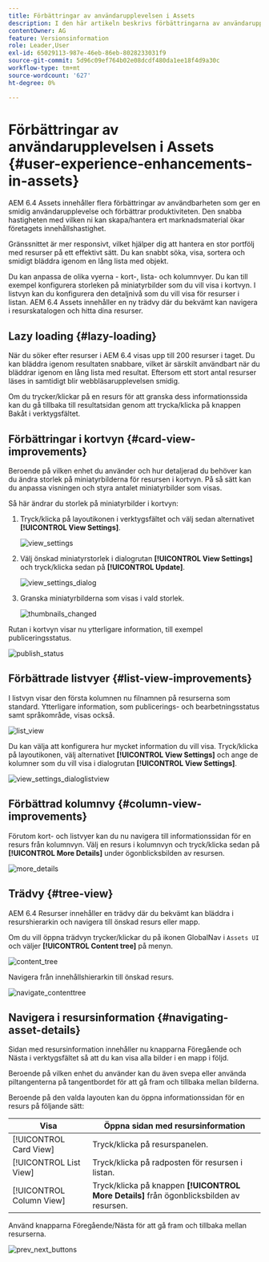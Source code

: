 ```yaml
---
title: Förbättringar av användarupplevelsen i Assets
description: I den här artikeln beskrivs förbättringarna av användarupplevelsen i AEM 6.4 Assets.
contentOwner: AG
feature: Versionsinformation
role: Leader,User
exl-id: 65029113-987e-46eb-86eb-8028233031f9
source-git-commit: 5d96c09ef764b02e08dcdf480da1ee18f4d9a30c
workflow-type: tm+mt
source-wordcount: '627'
ht-degree: 0%

---
```


# Förbättringar av användarupplevelsen i Assets {#user-experience-enhancements-in-assets}

AEM 6.4 Assets innehåller flera förbättringar av användbarheten som ger en smidig användarupplevelse och förbättrar produktiviteten. Den snabba hastigheten med vilken ni kan skapa/hantera ert marknadsmaterial ökar företagets innehållshastighet.

Gränssnittet är mer responsivt, vilket hjälper dig att hantera en stor portfölj med resurser på ett effektivt sätt. Du kan snabbt söka, visa, sortera och smidigt bläddra igenom en lång lista med objekt.

Du kan anpassa de olika vyerna - kort-, lista- och kolumnvyer. Du kan till exempel konfigurera storleken på miniatyrbilder som du vill visa i kortvyn. I listvyn kan du konfigurera den detaljnivå som du vill visa för resurser i listan. AEM 6.4 Assets innehåller en ny trädvy där du bekvämt kan navigera i resurskatalogen och hitta dina resurser.

## Lazy loading {#lazy-loading}

När du söker efter resurser i AEM 6.4 visas upp till 200 resurser i taget. Du kan bläddra igenom resultaten snabbare, vilket är särskilt användbart när du bläddrar igenom en lång lista med resultat. Eftersom ett stort antal resurser läses in samtidigt blir webbläsarupplevelsen smidig.

Om du trycker/klickar på en resurs för att granska dess informationssida kan du gå tillbaka till resultatsidan genom att trycka/klicka på knappen Bakåt i verktygsfältet.

## Förbättringar i kortvyn {#card-view-improvements}

Beroende på vilken enhet du använder och hur detaljerad du behöver kan du ändra storlek på miniatyrbilderna för resursen i kortvyn. På så sätt kan du anpassa visningen och styra antalet miniatyrbilder som visas.

Så här ändrar du storlek på miniatyrbilder i kortvyn:

1. Tryck/klicka på layoutikonen i verktygsfältet och välj sedan alternativet **[!UICONTROL View Settings]**.

   ![view_settings](assets/view_settings.png)

1. Välj önskad miniatyrstorlek i dialogrutan **[!UICONTROL View Settings]** och tryck/klicka sedan på **[!UICONTROL Update]**.

   ![view_settings_dialog](assets/view_settings_dialog.png)

1. Granska miniatyrbilderna som visas i vald storlek.

   ![thumbnails_changed](assets/thumbnails_changed.png)

Rutan i kortvyn visar nu ytterligare information, till exempel publiceringsstatus.

![publish_status](assets/publish_status.png)

## Förbättrade listvyer {#list-view-improvements}

I listvyn visar den första kolumnen nu filnamnen på resurserna som standard. Ytterligare information, som publicerings- och bearbetningsstatus samt språkområde, visas också.

![list_view](assets/list_view.png)

Du kan välja att konfigurera hur mycket information du vill visa. Tryck/klicka på layoutikonen, välj alternativet **[!UICONTROL View Settings]** och ange de kolumner som du vill visa i dialogrutan **[!UICONTROL View Settings]**.

![view_settings_dialoglistview](assets/view_settings_dialoglistview.png)

## Förbättrad kolumnvy {#column-view-improvements}

Förutom kort- och listvyer kan du nu navigera till informationssidan för en resurs från kolumnvyn. Välj en resurs i kolumnvyn och tryck/klicka sedan på **[!UICONTROL More Details]** under ögonblicksbilden av resursen.

![more_details](assets/more_details.png)

## Trädvy {#tree-view}

AEM 6.4 Resurser innehåller en trädvy där du bekvämt kan bläddra i resurshierarkin och navigera till önskad resurs eller mapp.

Om du vill öppna trädvyn trycker/klickar du på ikonen GlobalNav i `Assets UI` och väljer **[!UICONTROL Content tree]** på menyn.

![content_tree](assets/content_tree.png)

Navigera från innehållshierarkin till önskad resurs.

![navigate_contenttree](assets/navigate_contenttree.png)

## Navigera i resursinformation {#navigating-asset-details}

Sidan med resursinformation innehåller nu knapparna Föregående och Nästa i verktygsfältet så att du kan visa alla bilder i en mapp i följd.

Beroende på vilken enhet du använder kan du även svepa eller använda piltangenterna på tangentbordet för att gå fram och tillbaka mellan bilderna.

Beroende på den valda layouten kan du öppna informationssidan för en resurs på följande sätt:

| **Visa** | **Öppna sidan med resursinformation** |
|---|---|
| [!UICONTROL Card View] | Tryck/klicka på resurspanelen. |
| [!UICONTROL List View] | Tryck/klicka på radposten för resursen i listan. |
| [!UICONTROL Column View] | Tryck/klicka på knappen **[!UICONTROL More Details]** från ögonblicksbilden av resursen. |

Använd knapparna Föregående/Nästa för att gå fram och tillbaka mellan resurserna.

![prev_next_buttons](assets/prev_next_buttons.png)
